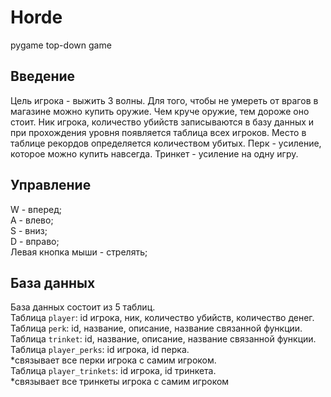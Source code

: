 # Horde
pygame top-down game

## Введение

Цель игрока - выжить 3 волны. Для того, чтобы не умереть от врагов в магазине можно купить оружие. Чем круче оружие, тем дороже оно стоит.
Ник игрока, количество убийств записываются в базу данных и при прохождения уровня появляется таблица всех игроков. Место в таблице рекордов определяется количеством убитых.
Перк - усиление, которое можно купить навсегда.
Тринкет - усиление на одну игру.

## Управление

W - вперед;   
A - влево;   
S - вниз;    
D - вправо;   
Левая кнопка мыши - стрелять;

## База данных

База данных состоит из 5 таблиц.   
Таблица `player`: id игрока, ник, количество убийств, количество денег.    
Таблица `perk`: id, название, описание, название связанной функции.   
Таблица `trinket`: id, название, описание, название связанной функции.    
Таблица `player_perks`: id игрока, id перка.    
*связывает все перки игрока с самим игроком.     
Таблица `player_trinkets`: id игрока, id тринкета.    
*связывает все тринкеты игрока с самим игроком

